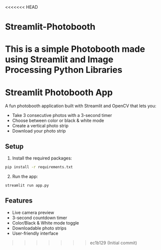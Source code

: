 <<<<<<< HEAD
# Streamlit-Photobooth
This is a simple Photobooth made using Streamlit and Image Processing Python Libraries
=======
# Streamlit Photobooth App

A fun photobooth application built with Streamlit and OpenCV that lets you:
- Take 3 consecutive photos with a 3-second timer
- Choose between color or black & white mode
- Create a vertical photo strip
- Download your photo strip

## Setup
1. Install the required packages:
```bash
pip install -r requirements.txt
```

2. Run the app:
```bash
streamlit run app.py
```

## Features
- Live camera preview
- 3-second countdown timer
- Color/Black & White mode toggle
- Downloadable photo strips
- User-friendly interface
>>>>>>> ec1b129 (Initial commit)
